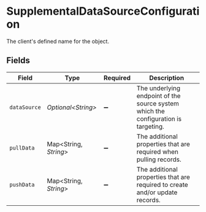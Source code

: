 # SupplementalDataSourceConfiguration

The client's defined name for the object.


## Fields

| Field                                                                               | Type                                                                                | Required                                                                            | Description                                                                         |
| ----------------------------------------------------------------------------------- | ----------------------------------------------------------------------------------- | ----------------------------------------------------------------------------------- | ----------------------------------------------------------------------------------- |
| `dataSource`                                                                        | *Optional\<String>*                                                                 | :heavy_minus_sign:                                                                  | The underlying endpoint of the source system which the configuration is targeting.  |
| `pullData`                                                                          | Map\<String, *String*>                                                              | :heavy_minus_sign:                                                                  | The additional properties that are required when pulling records.                   |
| `pushData`                                                                          | Map\<String, *String*>                                                              | :heavy_minus_sign:                                                                  | The additional properties that are required to create and/or update records.        |